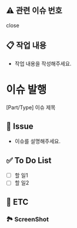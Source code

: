 ## ⚠️ 관련 이슈 번호

close

## 📋 작업 내용

- 작업 내용을 작성해주세요.

# 이슈 발행

[Part/Type] 이슈 제목

## 🚨 Issue

- 이슈를 설명해주세요.

## ✅ To Do List

- [ ]  할 일1
- [ ]  할 일2

## 🎸 ETC

### 🏞️ ScreenShot
